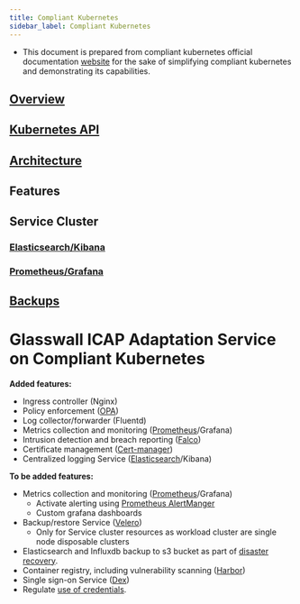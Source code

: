 ```yaml
---
title: Compliant Kubernetes
sidebar_label: Compliant Kubernetes
---
```


* This document is prepared from compliant kubernetes official documentation [website](https://compliantkubernetes.io/) for the sake of simplifying compliant kubernetes and demonstrating its capabilities.

## [Overview](https://compliantkubernetes.io/)
## [Kubernetes API](https://compliantkubernetes.io/user-guide/kubernetes-api/)

## [Architecture](https://compliantkubernetes.io/#architecture)


## Features

## Service Cluster

### [Elasticsearch/Kibana](https://compliantkubernetes.io/user-guide/elasticsearch/)

### [Prometheus/Grafana](https://compliantkubernetes.io/user-guide/prometheus/)

## [Backups](https://compliantkubernetes.io/operator-manual/disaster-recovery/)


# Glasswall ICAP Adaptation Service on Compliant Kubernetes

**Added features:**
- Ingress controller (Nginx)
- Policy enforcement ([OPA](https://open-policy-agent.github.io/gatekeeper/website/docs/))
- Log collector/forwarder (Fluentd)
- Metrics collection and monitoring ([Prometheus](https://prometheus.io/)/Grafana)
- Intrusion detection and breach reporting ([Falco](https://falco.org/))
- Certificate management ([Cert-manager](https://cert-manager.io/))
- Centralized logging Service ([Elasticsearch](https://opendistro.github.io/for-elasticsearch/)/Kibana)

**To be added features:**
- Metrics collection and monitoring ([Prometheus](https://prometheus.io/)/Grafana)
    - Activate alerting using [Prometheus AlertManger](https://grafana.com/grafana/plugins/camptocamp-prometheus-alertmanager-datasource/) 
    - Custom grafana dashboards 
- Backup/restore Service ([Velero](https://velero.io/))
    - Only for Service cluster resources as workload cluster are single node disposable clusters
- Elasticsearch and Influxdb backup to s3 bucket as part of [disaster recovery](https://compliantkubernetes.io/operator-manual/disaster-recovery/).
- Container registry, including vulnerability scanning ([Harbor](https://goharbor.io/))
- Single sign-on Service ([Dex](https://dexidp.io/))
- Regulate [use of credentials](https://compliantkubernetes.io/operator-manual/credentials/). 




